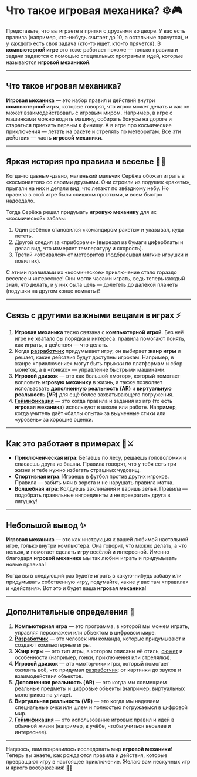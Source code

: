 # **Что такое игровая механика? ⚙️🎮**

Представьте, что вы играете в прятки с друзьями во дворе. У вас есть правила (например, кто-нибудь считает до 10, а остальные прячутся), и у каждого есть своя задача (кто-то ищет, кто-то прячется). В **компьютерной игре** это тоже работает похоже — только правила и задачи задаются с помощью специальных программ и идей, которые называются **игровой механикой**.

---

## **Что такое игровая механика?**

**Игровая механика** — это набор правил и действий внутри **компьютерной игры**, которые говорят, что игрок может делать и как он может взаимодействовать с игровым миром. Например, в игре с машинками можно водить машину, собирать бонусы на дороге и стараться приехать первым к финишу. А в игре про космические приключения — летать на ракете и стрелять по метеоритам. Все эти действия — часть **игровой механики**.

---

## **Яркая история про правила и веселье** 🤩🚀

Когда-то давным-давно, маленький мальчик Серёжа обожал играть в «космонавтов» со своими друзьями. Они строили из подушек «ракеты», прыгали на них и делали вид, что летают по звёздному небу. Но правила в этой игре были слишком простыми, и всем быстро надоедало.

Тогда Серёжа решил придумать **игровую механику** для их «космической» забавы:  
1. Один ребёнок становился «командиром ракеты» и указывал, куда лететь.  
2. Другой следил за «приборами» (вырезал из бумаги циферблаты и делал вид, что измеряет температуру и скорость).  
3. Третий «отбивался» от метеоритов (подбрасывал мягкие игрушки и ловил их).  

С этими правилами их «космическое» приключение стало гораздо веселее и интереснее! Они могли часами играть, ведь теперь каждый знал, что делать, и у них была цель — долететь до далёкой планеты (подушки на другом конце комнаты)!

---

## **Связь с другими важными вещами в играх** ⚡️

1. **Игровая механика** тесно связана с **компьютерной игрой**. Без неё игре не хватало бы порядка и интереса: правила помогают понять, как играть, а действия — что делать.  
2. Когда **[разработчик](game_developers.md)** придумывает игру, он выбирает **жанр игры** и решает, какие действия будут доступны игрокам. Например, в жанре «приключение» могут быть прыжки по платформам и сбор монеток, а в «гонках» — управление быстрыми машинами.  
3. **Игровой движок** — это как большой «мотор», который помогает воплотить **игровую механику** в жизнь, а также позволяет использовать **дополненную реальность (AR)** и **виртуальную реальность (VR)** для ещё более захватывающего погружения.  
4. **[Геймификация](gamification.md)** — это когда правила и задания из игр (то есть **игровая механика**) используют в школе или работе. Например, когда учитель даёт «баллы опыта» за выученные стихи или «уровень» за хорошие оценки.  

---

## **Как это работает в примерах** 🏰⚔️

- **Приключенческая игра**: Бегаешь по лесу, решаешь головоломки и спасаешь друга из башни. Правила говорят, что у тебя есть три жизни и тебе нужно избегать страшных чудовищ.  
- **Спортивная игра**: Играешь в футбол против других игроков. Правила — забить мяч в ворота и не нарушать правила матча.  
- **Волшебная игра**: Колдуешь заклинания и варишь зелья. Правила — подобрать правильные ингредиенты и не превратить друга в лягушку!

---

## **Небольшой вывод** ✨

**Игровая механика** — это как инструкция к вашей любимой настольной игре, только внутри компьютера. Она говорит, что можно делать, а что нельзя, и помогает сделать игру весёлой и интересной. Именно благодаря **игровой механике** мы так любим играть и придумывать новые правила!

Когда вы в следующий раз будете играть в какую-нибудь забаву или придумывать собственную игру, подумайте, какие у вас там «правила» и «действия». Вот это и будет ваша **игровая механика**!

---

## **Дополнительные определения** 📖

1. **Компьютерная игра** — это программа, в которой мы можем играть, управляя персонажем или объектом в цифровом мире.  
2. **[Разработчик](game_developers.md)** — это человек или команда, которые придумывают и создают компьютерные игры.  
3. **Жанр игры** — это тип игры, в котором описаны её стиль, [сюжет](story.md) и особенности (например, гонки, приключения или стрелялки).  
4. **Игровой движок** — это «моторчик» игры, который помогает оживить всё, что придумал [разработчик](game_developers.md): от картинки до звуков и взаимодействия объектов.  
5. **Дополненная реальность (AR)** — это когда мы совмещаем реальные предметы и цифровые объекты (например, виртуальных монстриков на улице).  
6. **Виртуальная реальность (VR)** — это когда мы надеваем специальные очки или шлем и полностью погружаемся в цифровой мир.  
7. **[Геймификация](gamification.md)** — это использование игровых правил и идей в обычной жизни (например, в учёбе, чтобы учиться веселее и интереснее).

---

Надеюсь, вам понравилось исследовать мир **игровой механики**! Теперь вы знаете, как рождаются правила и действия, которые превращают игру в настоящее приключение. Желаю вам нескучных игр и яркого воображения! 🎉✨